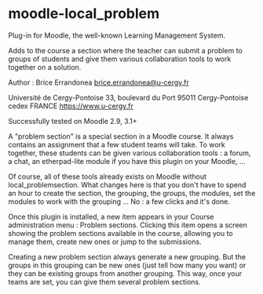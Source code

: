 # moodle-local_problem
Plug-in for Moodle, the well-known Learning Management System. 

Adds to the course a section where the teacher can submit a problem to groups of students and give them various collaboration tools to work together on a solution.

Author : Brice Errandonea <brice.errandonea@u-cergy.fr>

 Université de Cergy-Pontoise
 33, boulevard du Port
 95011 Cergy-Pontoise cedex
 FRANCE
 https://www.u-cergy.fr
 
Successfully tested on Moodle 2.9, 3.1+

A "problem section" is a special section in a Moodle course. It always contains an assignment that a few student teams will take.
To work together, these students can be given various collaboration tools : a forum, a chat, an etherpad-lite module if you have this plugin on your Moodle, ...

Of course, all of these tools already exists on Moodle without local_problemsection. What changes here is that you don't have to spend an hour to create the section, 
the grouping, the groups, the modules, set the modules to work with the grouping ... No : a few clicks and it's done.

Once this plugin is installed, a new item appears in your Course administration menu : Problem sections.
Clicking this item opens a screen showing the problem sections available in the course, allowing you to manage them, create new ones or jump to the submissions.

Creating a new problem section always generate a new grouping. But the groups in this grouping can be new ones (just tell how many you want) or they can be existing 
groups from another grouping. This way, once your teams are set, you can give them several problem sections.

